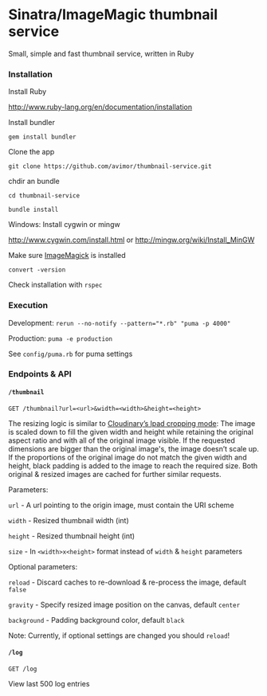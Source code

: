 Sinatra/ImageMagic thumbnail service
=====================

Small, simple and fast thumbnail service, written in Ruby

### Installation

Install Ruby

http://www.ruby-lang.org/en/documentation/installation

Install bundler

`gem install bundler`

Clone the app

`git clone https://github.com/avimor/thumbnail-service.git`

chdir an bundle

`cd thumbnail-service`

`bundle install`

Windows: Install cygwin or mingw

http://www.cygwin.com/install.html or http://mingw.org/wiki/Install_MinGW

Make sure [ImageMagick](http://www.imagemagick.org) is installed

`convert -version`

Check installation with `rspec`

### Execution

Development: `rerun --no-notify --pattern="*.rb" "puma -p 4000"`

Production: `puma -e production`

See `config/puma.rb` for puma settings

### Endpoints & API

#### `/thumbnail`

`GET /thumbnail?url=<url>&width=<width>&height=<height>`

The resizing logic is similar to [Cloudinary’s lpad cropping mode](https://cloudinary.com/documentation/image_transformations#lpad_limit_pad):
The image is scaled down to fill the given width and height while retaining the
original aspect ratio and with all of the original image visible. If the requested
dimensions are bigger than the original image&#39;s, the image doesn’t scale up. If
the proportions of the original image do not match the given width and height,
black padding is added to the image to reach the required size.
Both original & resized images are cached for further similar requests.

Parameters:

`url` - A url pointing to the origin image, must contain the URI scheme

`width` - Resized thumbnail width (int)

`height` - Resized thumbnail height (int)

`size` - In `<width>x<height>` format instead of `width` & `height` parameters

Optional parameters:

`reload` - Discard caches to re-download & re-process the image, default `false`

`gravity` - Specify resized image position on the canvas, default `center`

`background` - Padding background color, default `black`

Note: Currently, if optional settings are changed you should `reload`!

#### `/log`

`GET /log`

View last 500 log entries
